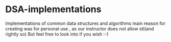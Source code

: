 # DSA-implementations
Implementations of common data structures and algorithms
main reason for creating was for personal use , as our instructor does not allow stl(and rightly so)
But feel free to look into if you wish :-)
